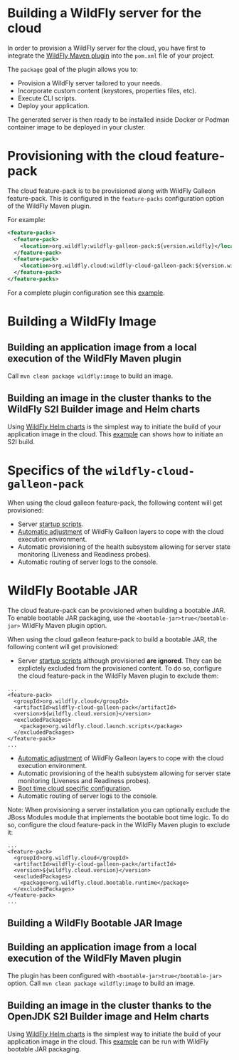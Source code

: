 # Building a WildFly server for the cloud

In order to provision a WildFly server for the cloud, you have first to integrate the [WildFly Maven plugin](https://github.com/wildfly/wildfly-maven-plugin/)
into the `pom.xml` file of your project.

The `package` goal of the plugin allows you to:

* Provision a WildFly server tailored to your needs.
* Incorporate custom content (keystores, properties files, etc).
* Execute CLI scripts.
* Deploy your application.

The generated server is then ready to be installed inside Docker or Podman container image to be deployed in your cluster.

# Provisioning with the cloud feature-pack

The cloud feature-pack is to be provisioned along with WildFly Galleon feature-pack. This is configured in the ``feature-packs`` configuration option 
of the WildFly Maven plugin.

For example:

```xml
<feature-packs>
  <feature-pack>
    <location>org.wildfly:wildfly-galleon-pack:${version.wildfly}</location>
  </feature-pack>
  <feature-pack>
    <location>org.wildfly.cloud:wildfly-cloud-galleon-pack:${version.wildfly.cloud.galleon.pack}</location>
  </feature-pack>
</feature-packs>
```

For a complete plugin configuration see this [example](https://github.com/wildfly/wildfly-s2i/blob/main/test/test-app/pom.xml).

# Building a WildFly Image

## Building an application image from a local execution of the WildFly Maven plugin

Call `mvn clean package wildfly:image` to build an image.

## Building an image in the cluster thanks to the WildFly S2I Builder image and Helm charts

Using [WildFly Helm charts](https://github.com/wildfly/wildfly-charts) is the simplest way to initiate the build of your application image in the cloud. 
This [example](https://github.com/wildfly/wildfly-charts/tree/main/examples/microprofile-config) can shows how to initiate an S2I build.

# Specifics of the `wildfly-cloud-galleon-pack`

When using the cloud galleon feature-pack, the following content will get provisioned:
* Server [startup scripts](launch.md).
* [Automatic adjustment](layers.md) of WildFly Galleon layers to cope with the cloud execution environment.
* Automatic provisioning of the health subsystem allowing for server state monitoring (Liveness and Readiness probes).
* Automatic routing of server logs to the console.

# WildFly Bootable JAR

The cloud feature-pack can be provisioned when building a bootable JAR. 
To enable bootable JAR packaging, use the `<bootable-jar>true</bootable-jar>` WildFly Maven plugin option.

When using the cloud galleon feature-pack to build a bootable JAR, the following content will get provisioned:

* Server [startup scripts](launch.md) although provisioned **are ignored**.
They can be explictely excluded from the provisioned content. To do so, configure the cloud feature-pack in the WildFly Maven plugin to exclude them:
```
...
<feature-pack>
  <groupId>org.wildfly.cloud</groupId>
  <artifactId>wildfly-cloud-galleon-pack</artifactId>
  <version>${wildfly.cloud.version}</version>
  <excludedPackages>
    <package>org.wildfly.cloud.launch.scripts</package>
  </excludedPackages>
</feature-pack>
...
```
* [Automatic adjustment](layers.md) of WildFly Galleon layers to cope with the cloud execution environment.
* Automatic provisioning of the health subsystem allowing for server state monitoring (Liveness and Readiness probes).
* [Boot time cloud specific configuration](bootable.md).
* Automatic routing of server logs to the console.

Note: When provisioning a server installation you can optionally exclude the JBoss Modules module that implements the bootable boot time logic. 
To do so, configure the cloud feature-pack in the WildFly Maven plugin to exclude it:
```
...
<feature-pack>
  <groupId>org.wildfly.cloud</groupId>
  <artifactId>wildfly-cloud-galleon-pack</artifactId>
  <version>${wildfly.cloud.version}</version>
  <excludedPackages>
    <package>org.wildfly.cloud.bootable.runtime</package>
  </excludedPackages>
</feature-pack>
...
```

## Building a WildFly Bootable JAR Image

## Building an application image from a local execution of the WildFly Maven plugin

The plugin has been configured with `<bootable-jar>true</bootable-jar>` option. 
Call `mvn clean package wildfly:image` to build an image.

## Building an image in the cluster thanks to the OpenJDK S2I Builder image and Helm charts

Using [WildFly Helm charts](https://github.com/wildfly/wildfly-charts) is the simplest way to initiate the build of your application image in the cloud. 
This [example](https://github.com/wildfly/wildfly-charts/tree/main/examples/microprofile-config) can be run with WildFly bootable JAR packaging.
